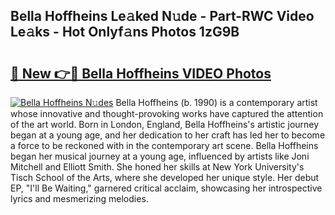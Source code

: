 ## Bella Hoffheins Le𝚊ked N𝚞de - Part-RWC Video Le𝚊ks - Hot Onlyf𝚊ns Photos 1zG9B

# <h2><a href="http://ab7801.deff.icu/?id=Bella+Hoffheins">🔗 New 👉🔴 Bella Hoffheins VIDEO Photos</a></h2>

[![Bella Hoffheins N𝚞des](https://i.imgur.com/rIISA9y.gif)](http://ab7801.deff.icu/?id=Bella+Hoffheins)
Bella Hoffheins (b. 1990) is a contemporary artist whose innovative and thought-provoking works have captured the attention of the art world. Born in London, England, Bella Hoffheins's artistic journey began at a young age, and her dedication to her craft has led her to become a force to be reckoned with in the contemporary art scene. Bella Hoffheins began her musical journey at a young age, influenced by artists like Joni Mitchell and Elliott Smith. She honed her skills at New York University's Tisch School of the Arts, where she developed her unique style. Her debut EP, "I'll Be Waiting," garnered critical acclaim, showcasing her introspective lyrics and mesmerizing melodies.
